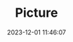 ---
weight: 1
images:
- /images/edited/106.jpeg
title: Picture
date: 2023-12-01 11:46:07
tags: [luminarneo,work,ilce7m3,dog,animals,person,people]
---